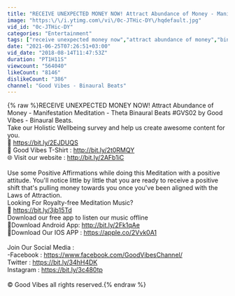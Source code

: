 ```yaml
---
title: "RECEIVE UNEXPECTED MONEY NOW! Attract Abundance of Money - Manifestation Meditation"
image: "https:\/\/i.ytimg.com\/vi\/0c-JTHic-DY\/hqdefault.jpg"
vid_id: "0c-JTHic-DY"
categories: "Entertainment"
tags: ["receive unexpected money now","attract abundance of money","binaural beats"]
date: "2021-06-25T07:26:51+03:00"
vid_date: "2018-08-14T11:47:53Z"
duration: "PT1H11S"
viewcount: "564040"
likeCount: "8146"
dislikeCount: "386"
channel: "Good Vibes - Binaural Beats"
---
```

{% raw %}RECEIVE UNEXPECTED MONEY NOW! Attract Abundance of Money - Manifestation Meditation - Theta Binaural Beats #GVS02 by Good Vibes - Binaural Beats.<br />Take our Holistic Wellbeing survey and help us create awesome content for you.<br />🔗 <a rel="nofollow" target="blank" href="https://bit.ly/2EJDUQS">https://bit.ly/2EJDUQS</a><br />👕 Good Vibes T-Shirt : <a rel="nofollow" target="blank" href="http://bit.ly/2t0RMQY">http://bit.ly/2t0RMQY</a><br />🌐 Visit our website : <a rel="nofollow" target="blank" href="http://bit.ly/2AFb1iC">http://bit.ly/2AFb1iC</a><br /><br />Use some Positive Affirmations while doing this Meditation with a positive attitude. You'll notice little by little that you are ready to receive a positive shift that's pulling money towards you once you've been aligned with the Laws of Attraction.<br />Looking For Royalty-free Meditation Music?<br />🔗 <a rel="nofollow" target="blank" href="https://bit.ly/3jb15Td">https://bit.ly/3jb15Td</a><br />Download our free app to listen our music offline<br /> 📱Download Android App: <a rel="nofollow" target="blank" href="http://bit.ly/2Fk1qAe">http://bit.ly/2Fk1qAe</a><br /> 📱Download Our IOS APP : <a rel="nofollow" target="blank" href="https://apple.co/2Vvk0A1">https://apple.co/2Vvk0A1</a><br /><br />Join Our Social Media : <br /> -Facebook : <a rel="nofollow" target="blank" href="https://www.facebook.com/GoodVibesChannel/">https://www.facebook.com/GoodVibesChannel/</a><br /> Twitter : <a rel="nofollow" target="blank" href="https://bit.ly/34hH4DK">https://bit.ly/34hH4DK</a><br />Instagram : <a rel="nofollow" target="blank" href="https://bit.ly/3c480tp">https://bit.ly/3c480tp</a><br /><br />© Good Vibes all rights reserved.{% endraw %}
